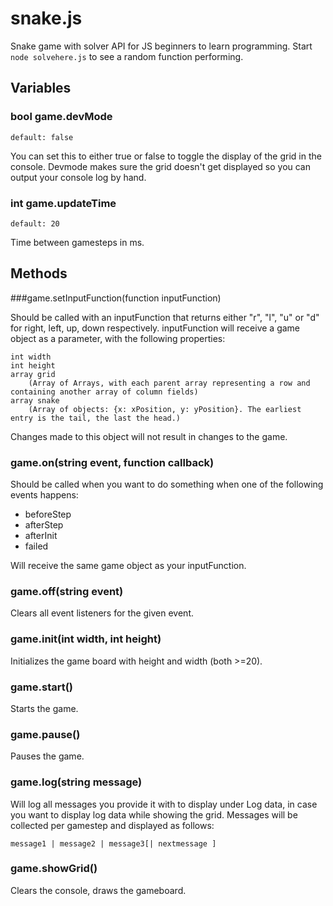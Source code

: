 # snake.js
Snake game with solver API for JS beginners to learn programming. Start `node solvehere.js` to see a random function performing.

## Variables

### bool game.devMode
    default: false

You can set this to either true or false to toggle the display of the grid in the console. Devmode makes sure the grid doesn't get displayed so you can output your console log by hand.

### int game.updateTime
    default: 20

Time between gamesteps in ms.

## Methods

###game.setInputFunction(function inputFunction)

Should be called with an inputFunction that returns either "r", "l", "u" or "d" for right, left, up, down respectively. inputFunction will receive a game object as a parameter, with the following properties:

    int width
    int height
    array grid
        (Array of Arrays, with each parent array representing a row and containing another array of column fields)
    array snake
        (Array of objects: {x: xPosition, y: yPosition}. The earliest entry is the tail, the last the head.)

Changes made to this object will not result in changes to the game.

### game.on(string event, function callback)

Should be called when you want to do something when one of the following events happens:
- beforeStep
- afterStep
- afterInit
- failed

Will receive the same game object as your inputFunction.

### game.off(string event)

Clears all event listeners for the given event.

### game.init(int width, int height)

Initializes the game board with height and width (both >=20).

### game.start()

Starts the game.

### game.pause()

Pauses the game.

### game.log(string message)

Will log all messages you provide it with to display under Log data, in case you want to display log data while showing the grid. Messages will be collected per gamestep and displayed as follows:

    message1 | message2 | message3[| nextmessage ]

### game.showGrid()

Clears the console, draws the gameboard.
